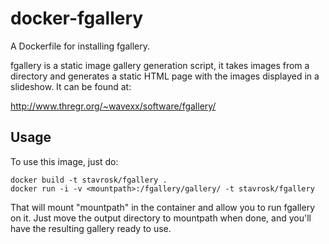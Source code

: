 docker-fgallery
===============

A Dockerfile for installing fgallery.

fgallery is a static image gallery generation script, it takes images from a directory and generates a static HTML page
with the images displayed in a slideshow. It can be found at:

http://www.thregr.org/~wavexx/software/fgallery/

Usage
-----

To use this image, just do:

    docker build -t stavrosk/fgallery .
    docker run -i -v <mountpath>:/fgallery/gallery/ -t stavrosk/fgallery

That will mount "mountpath" in the container and allow you to run fgallery on it. Just move the output directory to
mountpath when done, and you'll have the resulting gallery ready to use.
